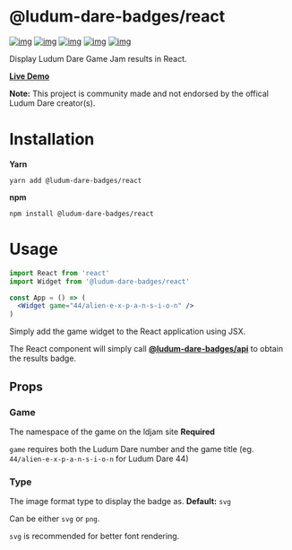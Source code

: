 # @ludum-dare-badges/react

[![img](https://github.com/woofers/ludum-dare-badges/workflows/build/badge.svg)](https://github.com/woofers/ludum-dare-badges/actions) [![img](https://david-dm.org/woofers/@ludum-dare-badges/react.svg)](https://www.npmjs.com/package/@ludum-dare-badges/react) [![img](https://img.shields.io/npm/v/@ludum-dare-badges/react.svg?color=success&label=npm%20package)](https://www.npmjs.com/package/@ludum-dare-badges/react) [![img](https://img.shields.io/npm/dt/@ludum-dare-badges/react.svg)](https://www.npmjs.com/package/@ludum-dare-badges/react) [![img](https://img.shields.io/npm/l/@ludum-dare-badges/react.svg)](https://github.com/woofers/ludum-dare-badges/blob/master/License.txt)

Display Ludum Dare Game Jam results in React.

**[Live Demo](https://badges.vandoorn.ca)**

**Note:** This project is community made and not endorsed by the offical Ludum Dare creator(s).


# Installation

**Yarn**

    yarn add @ludum-dare-badges/react

**npm**

    npm install @ludum-dare-badges/react


# Usage

```jsx
import React from 'react'
import Widget from '@ludum-dare-badges/react'

const App = () => (
  <Widget game="44/alien-e-x-p-a-n-s-i-o-n" />
)
```

Simply add the game widget to the React application using JSX.

The React component will simply call ****[@ludum-dare-badges/api](https://github.com/woofers/ludum-dare-badges/tree/master/packages/api)****
to obtain the results badge.


## Props


### Game

The namespace of the game on the ldjam site **Required**

`game` requires both the Ludum Dare number and the game title (eg. `44/alien-e-x-p-a-n-s-i-o-n`  for Ludum Dare 44)


### Type

The image format type to display the badge as. **Default:** `svg`

Can be either `svg` or `png`.

`svg` is recommended for better font rendering.
